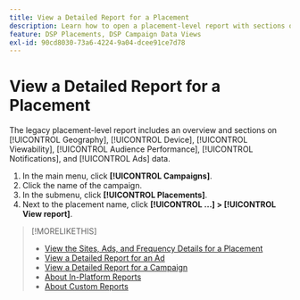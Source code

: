 ```yaml
---
title: View a Detailed Report for a Placement
description: Learn how to open a placement-level report with sections on [!UICONTROL Geography], [!UICONTROL Device], [!UICONTROL Viewability], [!UICONTROL Audience Performance], [!UICONTROL Notifications], and [!UICONTROL Ads] data.
feature: DSP Placements, DSP Campaign Data Views
exl-id: 90cd8030-73a6-4224-9a04-dcee91ce7d78
---
```

# View a Detailed Report for a Placement

The legacy placement-level report includes an overview and sections on [!UICONTROL Geography], [!UICONTROL Device], [!UICONTROL Viewability], [!UICONTROL Audience Performance], [!UICONTROL Notifications], and [!UICONTROL Ads] data.

1. In the main menu, click **[!UICONTROL Campaigns]**.
1. Click the name of the campaign.
1. In the submenu, click **[!UICONTROL Placements]**.
1. Next to the placement name, click  **[!UICONTROL ...] > [!UICONTROL View report]**.

>[!MORELIKETHIS]
>
>* [View the Sites, Ads, and Frequency Details for a Placement](/help/dsp/campaign-management/reports/placement-details-view.md)
>* [View a Detailed Report for an Ad](/help/dsp/campaign-management/ads/ad-view-report.md)
>* [View a Detailed Report for a Campaign](/help/dsp/campaign-management/campaigns/campaign-view-report.md)
>* [About In-Platform Reports](/help/dsp/campaign-management/reports/campaign-reports-about.md)
>* [About Custom Reports](/help/dsp/reports/report-about.md)
